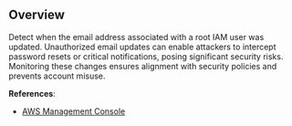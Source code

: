 ## Overview

Detect when the email address associated with a root IAM user was updated. Unauthorized email updates can enable attackers to intercept password resets or critical notifications, posing significant security risks. Monitoring these changes ensures alignment with security policies and prevents account misuse.

**References**:
- [AWS Management Console](https://docs.aws.amazon.com/accounts/latest/reference/manage-acct-update-root-user.html)
